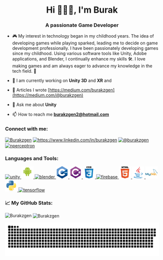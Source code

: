 <h1 align="center">Hi 🤸🏻‍♀️, I'm Burak</h1>
<h3 align="center">A passionate Game Developer</h3>
<p align = center><ul><li>🎮 My interest in technology began in my childhood years. The idea of developing games while playing sparked, leading me to decide on game development professionally. I have been passionately developing games since my childhood. Using various software tools like Unity, Adobe applications, and Blender, I continually enhance my skills 🛠️. I love making games and am always eager to advance my knowledge in the tech field. 🚀</li></ul></p>

- 🌱 I am currently working on **Unity 3D** and **XR** and

- 📝 Articles I wrote [https://medium.com/burakzgen](https://medium.com/@burakzgen)

- 💬 Ask me about **Unity**

- 📫 How to reach me **burakzgen2@hotmail.com**

<h3 align="left">Connect with me:</h3>
<p align="left">
<a href="https://twitter.com/Burakzgen" target="blank"><img align="center" src="https://raw.githubusercontent.com/rahuldkjain/github-profile-readme-generator/master/src/images/icons/Social/twitter.svg" alt="Burakzgen" height="30" width="40" /></a>
<a href="https://linkedin.com/in/burakzgen" target="blank"><img align="center" src="https://raw.githubusercontent.com/rahuldkjain/github-profile-readme-generator/master/src/images/icons/Social/linked-in-alt.svg" alt="https://www.linkedin.com/in/burakzgen" height="30" width="40" /></a>
<a href="https://medium.com/@burakzgen" target="blank"><img align="center" src="https://raw.githubusercontent.com/rahuldkjain/github-profile-readme-generator/master/src/images/icons/Social/medium.svg" alt="@burakzgen" height="30" width="40" /></a>
<a href="https://discord.gg/nperceptron" target="blank"><img align="center" src="https://raw.githubusercontent.com/rahuldkjain/github-profile-readme-generator/master/src/images/icons/Social/discord.svg" alt="nperceptron" height="30" width="40" /></a>
</p>

<h3 align="left">Languages and Tools:</h3>
 </p> <p align="left"> <a href="https://unity.com/" target="_blank" rel="noreferrer"> <img src="https://www.vectorlogo.zone/logos/unity3d/unity3d-icon.svg" alt="unity" width="40" height="40"/> </a> <a href="https://developer.android.com" target="_blank" rel="noreferrer"> <img src="https://raw.githubusercontent.com/devicons/devicon/master/icons/android/android-original-wordmark.svg" alt="android" width="40" height="40"/> </a> <a href="https://www.blender.org/" target="_blank" rel="noreferrer"> <img src="https://download.blender.org/branding/community/blender_community_badge_white.svg" alt="blender" width="40" height="40"/> </a> <a href="https://www.w3schools.com/cpp/" target="_blank" rel="noreferrer"> <img src="https://raw.githubusercontent.com/devicons/devicon/master/icons/cplusplus/cplusplus-original.svg" alt="cplusplus" width="40" height="40"/> </a> <a href="https://www.w3schools.com/cs/" target="_blank" rel="noreferrer"> <img src="https://raw.githubusercontent.com/devicons/devicon/master/icons/csharp/csharp-original.svg" alt="csharp" width="40" height="40"/> </a> <a href="https://www.w3schools.com/css/" target="_blank" rel="noreferrer"> <img src="https://raw.githubusercontent.com/devicons/devicon/master/icons/css3/css3-original-wordmark.svg" alt="css3" width="40" height="40"/> </a> <a href="https://firebase.google.com/" target="_blank" rel="noreferrer"> <img src="https://www.vectorlogo.zone/logos/firebase/firebase-icon.svg" alt="firebase" width="40" height="40"/> </a>  <a href="https://www.w3.org/html/" target="_blank" rel="noreferrer"> <img src="https://raw.githubusercontent.com/devicons/devicon/master/icons/html5/html5-original-wordmark.svg" alt="html5" width="40" height="40"/> </a> <a href="https://www.java.com" target="_blank" rel="noreferrer"> <img src="https://raw.githubusercontent.com/devicons/devicon/master/icons/java/java-original.svg" alt="java" width="40" height="40"/> </a> <a href="https://www.mysql.com/" target="_blank" rel="noreferrer"> <img src="https://raw.githubusercontent.com/devicons/devicon/master/icons/mysql/mysql-original-wordmark.svg" alt="mysql" width="40" height="40"/> </a> <a href="https://opencv.org/" target="_blank" rel="noreferrer">  <a href="https://www.python.org" target="_blank" rel="noreferrer"> <img src="https://raw.githubusercontent.com/devicons/devicon/master/icons/python/python-original.svg" alt="python" width="40" height="40"/> </a> <a href="https://www.tensorflow.org" target="_blank" rel="noreferrer"> <img src="https://www.vectorlogo.zone/logos/tensorflow/tensorflow-icon.svg" alt="tensorflow" width="40" height="40"/> </a> 

<h3 align="left">📈 My GitHub Stats: </h3>
<p><img align="left" src="https://github-readme-stats.vercel.app/api/top-langs?username=hilalguzel&show_icons=true&locale=en&layout=compact&theme=tokyonight" alt="Burakzgen" /></p>

<p>&nbsp;<img align="center" src="https://github-readme-stats.vercel.app/api?username=Burakzgen&show_icons=true&locale=en&theme=tokyonight" alt="Burakzgen" /></p>

<picture>

  <source media="(prefers-color-scheme: dark)" srcset="https://raw.githubusercontent.com/Burakzgen/Burakzgen/output/github-contribution-grid-snake-dark.svg">
  <source media="(prefers-color-scheme: light)" srcset="https://raw.githubusercontent.com/Burakzgen/Burakzgen/output/github-contribution-grid-snake.svg">
  <img alt="github contribution grid snake animation" src="https://raw.githubusercontent.com/Burakzgen/Burakzgen/output/github-contribution-grid-snake.svg">
  
</picture>

